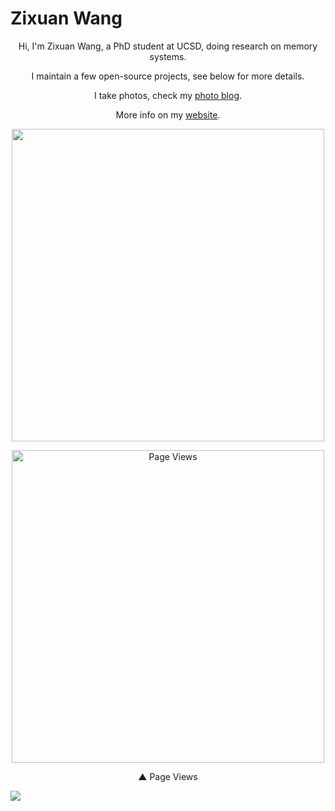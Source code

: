 # Zixuan Wang

<p align="center">Hi, I'm Zixuan Wang, a PhD student at UCSD, doing research on memory systems.</p>

<p align="center">I maintain a few open-source projects, see below for more details.</p>

<p align="center">I take photos, check my <a href="https://photos.thenetadmin.net">photo blog</a>.</p>


<p align="center">More info on my <a href="https://thenetadmin.net">website</a>.</p>

<p align="center"><img width=500 src="https://raw.githubusercontent.com/gist/TheNetAdmin/1bbd6cf035550d39ae7ed0b7e15a27e6/raw/github-metrics.svg"/></p>
<p align="center"><img  width=500 title="Page Views" src="https://steins-gate-visitor-count.greenhandatsjtu.repl.co/TheNetAdmin"/></p>
<p align="center">▲ Page Views</p>

![](https://hit.yhype.me/github/profile?user_id=18525442)
